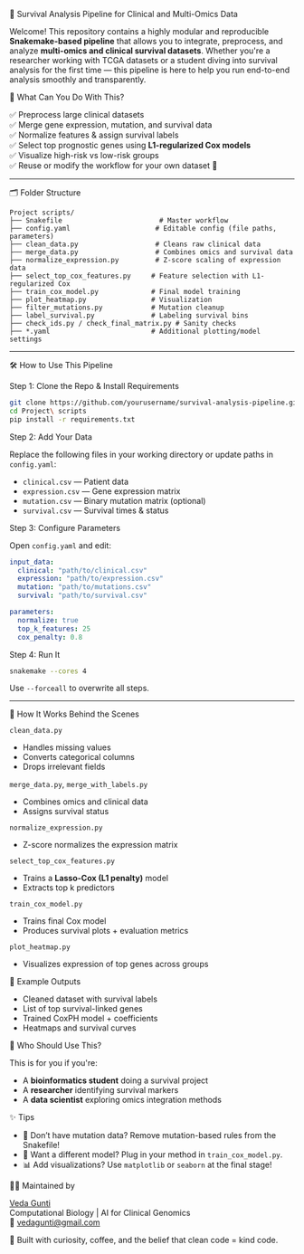 🧬 Survival Analysis Pipeline for Clinical and Multi-Omics Data

Welcome! This repository contains a highly modular and reproducible **Snakemake-based pipeline** that allows you to integrate, preprocess, and analyze **multi-omics and clinical survival datasets**. Whether you're a researcher working with TCGA datasets or a student diving into survival analysis for the first time — this pipeline is here to help you run end-to-end analysis smoothly and transparently.



🌟 What Can You Do With This?

✅ Preprocess large clinical datasets  
✅ Merge gene expression, mutation, and survival data  
✅ Normalize features & assign survival labels  
✅ Select top prognostic genes using **L1-regularized Cox models**  
✅ Visualize high-risk vs low-risk groups  
✅ Reuse or modify the workflow for your own dataset 🎯  

---

🗂 Folder Structure

```
Project scripts/
├── Snakefile                        # Master workflow
├── config.yaml                     # Editable config (file paths, parameters)
├── clean_data.py                   # Cleans raw clinical data
├── merge_data.py                   # Combines omics and survival data
├── normalize_expression.py         # Z-score scaling of expression data
├── select_top_cox_features.py     # Feature selection with L1-regularized Cox
├── train_cox_model.py             # Final model training
├── plot_heatmap.py                # Visualization
├── filter_mutations.py            # Mutation cleanup
├── label_survival.py              # Labeling survival bins
├── check_ids.py / check_final_matrix.py # Sanity checks
├── *.yaml                         # Additional plotting/model settings
```

---

 🛠️ How to Use This Pipeline

Step 1: Clone the Repo & Install Requirements

```bash
git clone https://github.com/yourusername/survival-analysis-pipeline.git
cd Project\ scripts
pip install -r requirements.txt  
```

Step 2: Add Your Data

Replace the following files in your working directory or update paths in `config.yaml`:
- `clinical.csv` — Patient data
- `expression.csv` — Gene expression matrix
- `mutation.csv` — Binary mutation matrix (optional)
- `survival.csv` — Survival times & status

Step 3: Configure Parameters

Open `config.yaml` and edit:

```yaml
input_data:
  clinical: "path/to/clinical.csv"
  expression: "path/to/expression.csv"
  mutation: "path/to/mutations.csv"
  survival: "path/to/survival.csv"

parameters:
  normalize: true
  top_k_features: 25
  cox_penalty: 0.8
```

Step 4: Run It

```bash
snakemake --cores 4
```

Use `--forceall` to overwrite all steps.

---

🧠 How It Works Behind the Scenes

 `clean_data.py`
- Handles missing values
- Converts categorical columns
- Drops irrelevant fields

`merge_data.py`, `merge_with_labels.py`
- Combines omics and clinical data
- Assigns survival status

`normalize_expression.py`
- Z-score normalizes the expression matrix

`select_top_cox_features.py`
- Trains a **Lasso-Cox (L1 penalty)** model
- Extracts top k predictors

`train_cox_model.py`
- Trains final Cox model
- Produces survival plots + evaluation metrics

`plot_heatmap.py`
- Visualizes expression of top genes across groups



🧪 Example Outputs

-  Cleaned dataset with survival labels
-  List of top survival-linked genes
-  Trained CoxPH model + coefficients
- Heatmaps and survival curves



🎯 Who Should Use This?

This is for you if you're:
- A **bioinformatics student** doing a survival project
- A **researcher** identifying survival markers
- A **data scientist** exploring omics integration methods



✨ Tips

- 🧬 Don’t have mutation data? Remove mutation-based rules from the Snakefile!
- 🧪 Want a different model? Plug in your method in `train_cox_model.py`.
- 📊 Add visualizations? Use `matplotlib` or `seaborn` at the final stage!



👩‍💻 Maintained by

[Veda Gunti](https://www.linkedin.com/in/yourlinkedin)  
Computational Biology | AI for Clinical Genomics  
📧 vedagunti@gmail.com



🌱 Built with curiosity, coffee, and the belief that clean code = kind code.
